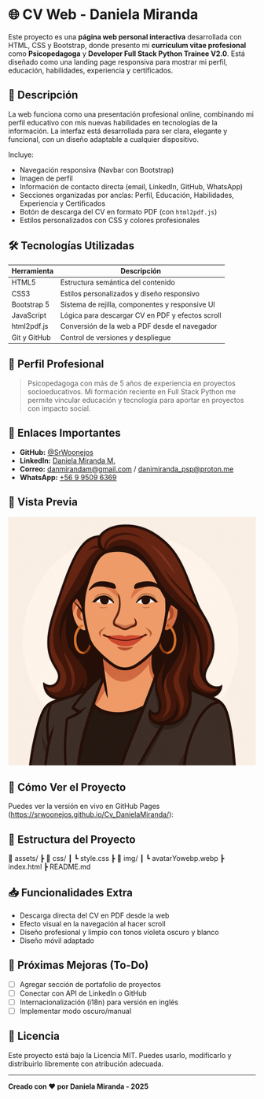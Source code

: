 # 🌐 CV Web - Daniela Miranda

Este proyecto es una **página web personal interactiva** desarrollada con HTML, CSS y Bootstrap, donde presento mi **currículum vitae profesional** como **Psicopedagoga** y **Developer Full Stack Python Trainee V2.0**. Está diseñado como una landing page responsiva para mostrar mi perfil, educación, habilidades, experiencia y certificados.

## 📌 Descripción

La web funciona como una presentación profesional online, combinando mi perfil educativo con mis nuevas habilidades en tecnologías de la información. La interfaz está desarrollada para ser clara, elegante y funcional, con un diseño adaptable a cualquier dispositivo.

Incluye:
- Navegación responsiva (Navbar con Bootstrap)
- Imagen de perfil
- Información de contacto directa (email, LinkedIn, GitHub, WhatsApp)
- Secciones organizadas por anclas: Perfil, Educación, Habilidades, Experiencia y Certificados
- Botón de descarga del CV en formato PDF (con `html2pdf.js`)
- Estilos personalizados con CSS y colores profesionales

## 🛠️ Tecnologías Utilizadas

| Herramienta   | Descripción                                      |
|---------------|--------------------------------------------------|
| HTML5         | Estructura semántica del contenido               |
| CSS3          | Estilos personalizados y diseño responsivo       |
| Bootstrap 5   | Sistema de rejilla, componentes y responsive UI  |
| JavaScript    | Lógica para descargar CV en PDF y efectos scroll|
| html2pdf.js   | Conversión de la web a PDF desde el navegador    |
| Git y GitHub  | Control de versiones y despliegue                |

## 🧠 Perfil Profesional

> Psicopedagoga con más de 5 años de experiencia en proyectos socioeducativos. Mi formación reciente en Full Stack Python me permite vincular educación y tecnología para aportar en proyectos con impacto social.

## 🔗 Enlaces Importantes

- **GitHub:** [@SrWoonejos](https://github.com/SrWoonejos)
- **LinkedIn:** [Daniela Miranda M.](https://www.linkedin.com/in/daniela-miranda-m/)
- **Correo:** danmirandam@gmail.com / danimiranda_psp@proton.me
- **WhatsApp:** [+56 9 9509 6369](https://wa.me/56995096369)

## 📸 Vista Previa

![Vista previa de la web](assets/img/avatarYowebp.webp)

## 🚀 Cómo Ver el Proyecto

Puedes ver la versión en vivo en GitHub Pages (https://srwoonejos.github.io/Cv_DanielaMiranda/):



## 📄 Estructura del Proyecto
📁 assets/
┣ 📁 css/
┃ ┗ style.css
┣ 📁 img/
┃ ┗ avatarYowebp.webp
┣ index.html
┣ README.md


## 📥 Funcionalidades Extra

- Descarga directa del CV en PDF desde la web
- Efecto visual en la navegación al hacer scroll
- Diseño profesional y limpio con tonos violeta oscuro y blanco
- Diseño móvil adaptado

## 📅 Próximas Mejoras (To-Do)

- [ ] Agregar sección de portafolio de proyectos
- [ ] Conectar con API de LinkedIn o GitHub
- [ ] Internacionalización (i18n) para versión en inglés
- [ ] Implementar modo oscuro/manual

## 🧾 Licencia

Este proyecto está bajo la Licencia MIT. Puedes usarlo, modificarlo y distribuirlo libremente con atribución adecuada.

---

**Creado con ❤️ por Daniela Miranda - 2025**